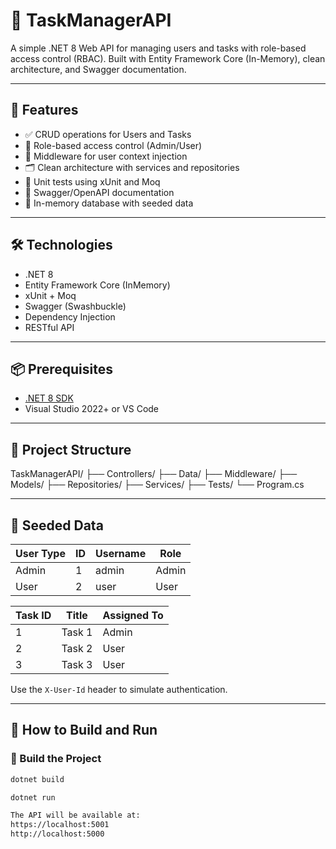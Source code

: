 # 🧩 TaskManagerAPI

A simple .NET 8 Web API for managing users and tasks with role-based access control (RBAC). Built with Entity Framework Core (In-Memory), clean architecture, and Swagger documentation.

---

## 🚀 Features

- ✅ CRUD operations for Users and Tasks
- 🔐 Role-based access control (Admin/User)
- 🧠 Middleware for user context injection
- 🗂️ Clean architecture with services and repositories
- 🧪 Unit tests using xUnit and Moq
- 📘 Swagger/OpenAPI documentation
- 🧬 In-memory database with seeded data

---

## 🛠️ Technologies

- .NET 8
- Entity Framework Core (InMemory)
- xUnit + Moq
- Swagger (Swashbuckle)
- Dependency Injection
- RESTful API

---

## 📦 Prerequisites

- [.NET 8 SDK](https://dotnet.microsoft.com/en-us/download/dotnet/8.0)
- Visual Studio 2022+ or VS Code

---

## 📁 Project Structure
TaskManagerAPI/ 
├── Controllers/ 
├── Data/ 
├── Middleware/ 
├── Models/ 
├── Repositories/ 
├── Services/ 
├── Tests/ 
└── Program.cs



---

## 🧪 Seeded Data

| User Type | ID | Username | Role  |
|-----------|----|----------|-------|
| Admin     | 1  | admin    | Admin |
| User      | 2  | user     | User  |

| Task ID | Title   | Assigned To |
|---------|---------|-------------|
| 1       | Task 1  | Admin       |
| 2       | Task 2  | User        |
| 3       | Task 3  | User        |

Use the `X-User-Id` header to simulate authentication.

---

## 🧰 How to Build and Run

### 🔧 Build the Project

```bash
dotnet build

dotnet run

The API will be available at:
https://localhost:5001
http://localhost:5000
